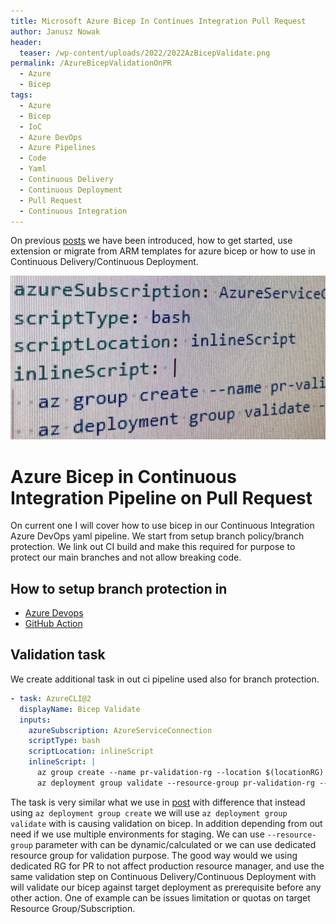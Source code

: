 ```yaml
---
title: Microsoft Azure Bicep In Continues Integration Pull Request
author: Janusz Nowak
header:
  teaser: /wp-content/uploads/2022/2022AzBicepValidate.png
permalink: /AzureBicepValidationOnPR
  - Azure
  - Bicep
tags:
  - Azure
  - Bicep
  - IoC
  - Azure DevOps
  - Azure Pipelines
  - Code
  - Yaml
  - Continuous Delivery
  - Continuous Deployment
  - Pull Request
  - Continuous Integration
---
```


On previous [posts](./tags/#bicep) we have been introduced, how to get started, use extension or migrate from ARM templates for azure bicep or how to use in Continuous Delivery/Continuous Deployment.

![2022AzBicepCreate](/wp-content/uploads/2022/2022AzBicepValidate.png)

# Azure Bicep in Continuous Integration Pipeline on Pull Request

On current one I will cover how to use bicep in our Continuous Integration Azure DevOps yaml pipeline.
We start from setup branch policy/branch protection. We link out CI build and make this required for purpose to protect our main branches and not allow breaking code.

## How to setup branch protection in

- [Azure Devops](https://docs.microsoft.com/en-us/azure/devops/repos/git/branch-policies?view=azure-devops&tabs=browser)
- [GitHub Action](https://docs.github.com/en/repositories/configuring-branches-and-merges-in-your-repository/defining-the-mergeability-of-pull-requests/managing-a-branch-protection-rule)

## Validation task

We create additional task in out ci pipeline used also for branch protection.

```yaml
- task: AzureCLI@2
  displayName: Bicep Validate
  inputs:
    azureSubscription: AzureServiceConnection
    scriptType: bash
    scriptLocation: inlineScript
    inlineScript: |
      az group create --name pr-validation-rg --location $(locationRG)
      az deployment group validate --resource-group pr-validation-rg --template-file '$(Pipeline.Workspace)--template-file '$(Pipeline.Workspace)/${{ parameters.build_ci }}/drop bicep/main.bicep' --parameters '$(Pipeline.Workspace)/${{ parameters.build_ci }}/drop bicep/main.${{ parameters.env }}.parameters.json'
```

The task is very similar what we use in [post](./_post_/2022-02-28-AzureBicepInCDPipeline.md) with difference that instead using `az deployment group create` we will use `az deployment group validate` with is causing validation on bicep. In addition depending from out need if we use multiple environments for staging. We can use `--resource-group` parameter with can be dynamic/calculated or we can use dedicated resource group for validation purpose. The good way would we using dedicated RG for PR to not affect production resource manager, and use the same validation step on Continuous Delivery/Continuous Deployment with will validate our bicep against target deployment as prerequisite before any other action. One of example can be issues limitation or quotas on target Resource Group/Subscription.
